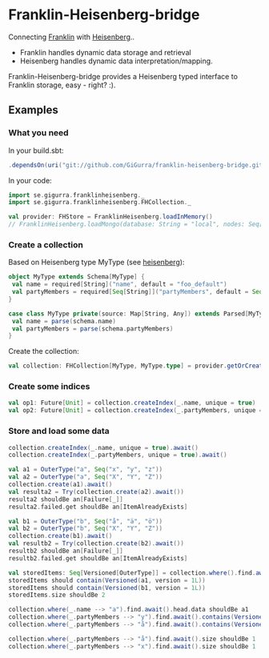# Franklin-Heisenberg-bridge
Connecting [Franklin](https://github.com/GiGurra/franklin) with [Heisenberg](https://github.com/GiGurra/heisenberg)..

* Franklin handles dynamic data storage and retrieval
* Heisenberg handles dynamic data interpretation/mapping.

Franklin-Heisenberg-bridge provides a Heisenberg typed interface to Franklin storage, easy - right? :).

## Examples

### What you need

In your build.sbt:
```sbt
.dependsOn(uri("git://github.com/GiGurra/franklin-heisenberg-bridge.git#0.1.9"))
```
In your code:
```scala
import se.gigurra.franklinheisenberg._
import se.gigurra.franklinheisenberg.FHCollection._

val provider: FHStore = FranklinHeisenberg.loadInMemory()
// FranklinHeisenberg.loadMongo(database: String = "local", nodes: Seq[String] = Seq("127.0.0.1:27017"))

```

### Create a collection

Based on Heisenberg type MyType (see [heisenberg](https://github.com/GiGurra/heisenberg)):

```scala
object MyType extends Schema[MyType] {
 val name = required[String]("name", default = "foo_default")
 val partyMembers = required[Seq[String]]("partyMembers", default = Seq.empty)
}

case class MyType private(source: Map[String, Any]) extends Parsed[MyType.type] {
 val name = parse(schema.name)
 val partyMembers = parse(schema.partyMembers)
}
```

Create the collection:

```scala
val collection: FHCollection[MyType, MyType.type] = provider.getOrCreate("test_fhcollection", MyType)

```


### Create some indices

```scala
val op1: Future[Unit] = collection.createIndex(_.name, unique = true)
val op2: Future[Unit] = collection.createIndex(_.partyMembers, unique = true)
```


### Store and load some data

```scala
collection.createIndex(_.name, unique = true).await()
collection.createIndex(_.partyMembers, unique = true).await()

val a1 = OuterType("a", Seq("x", "y", "z"))
val a2 = OuterType("a", Seq("X", "Y", "Z"))
collection.create(a1).await()
val resulta2 = Try(collection.create(a2).await())
resulta2 shouldBe an[Failure[_]]
resulta2.failed.get shouldBe an[ItemAlreadyExists]

val b1 = OuterType("b", Seq("å", "ä", "ö"))
val b2 = OuterType("b", Seq("X", "Y", "Z"))
collection.create(b1).await()
val resultb2 = Try(collection.create(b2).await())
resultb2 shouldBe an[Failure[_]]
resultb2.failed.get shouldBe an[ItemAlreadyExists]

val storedItems: Seq[Versioned[OuterType]] = collection.where().find.await()
storedItems should contain(Versioned(a1, version = 1L))
storedItems should contain(Versioned(b1, version = 1L))
storedItems.size shouldBe 2

collection.where(_.name --> "a").find.await().head.data shouldBe a1
collection.where(_.partyMembers --> "y").find.await().contains(Versioned(a1, 1L)) shouldBe true
collection.where(_.partyMembers --> "å").find.await().contains(Versioned(b1, 1L)) shouldBe true

collection.where(_.partyMembers --> "å").find.await().size shouldBe 1
collection.where(_.partyMembers --> "x").find.await().size shouldBe 1

```
